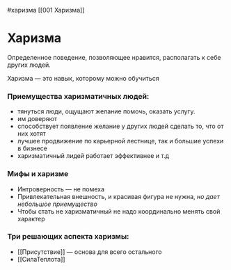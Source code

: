 #харизма [[001 Харизма]] 
# Харизма

 Определенное поведение, позволяющее нравится, располагать к себе других людей.

 Харизма  — это навык, которому можно обучиться 

 ### Приемущества харизматичных людей:

 - тянуться люди, ощущают желание помочь, оказать услугу.
 - им доверяют
 - способствует появление желание у других людей сделать то, что от них хотят
 - лучшее продвижение по карьерной лестнице, так и большие успехи в бизнесе
 - харизматичный лидей работает эффективнее и т.д

### Мифы и харизме
- Интроверность — не помеха
- Привлекательная внешность, и красивая фигура не нужна, *но дает небольшое приемущество*
- Чтобы стать не харизматичный не надо координально менять свой характер

### Три решающих аспекта харизмы:

- [[Присутствие]] — основа для всего остального
- [[СилаТеплота]]
